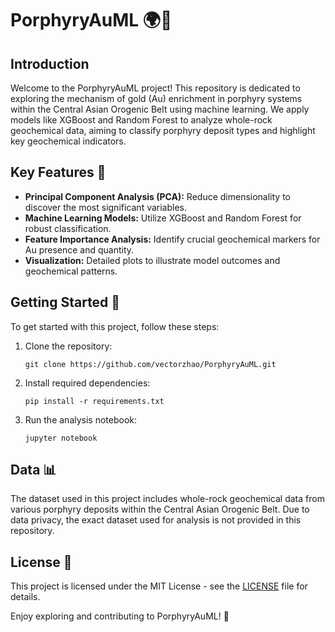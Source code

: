 # PorphyryAuML 🌍🔬

## Introduction
Welcome to the PorphyryAuML project! This repository is dedicated to exploring the mechanism of gold (Au) enrichment in porphyry systems within the Central Asian Orogenic Belt using machine learning. We apply models like XGBoost and Random Forest to analyze whole-rock geochemical data, aiming to classify porphyry deposit types and highlight key geochemical indicators.

## Key Features 🌟
- **Principal Component Analysis (PCA):** Reduce dimensionality to discover the most significant variables.
- **Machine Learning Models:** Utilize XGBoost and Random Forest for robust classification.
- **Feature Importance Analysis:** Identify crucial geochemical markers for Au presence and quantity.
- **Visualization:** Detailed plots to illustrate model outcomes and geochemical patterns.

## Getting Started 🚀
To get started with this project, follow these steps:
1. Clone the repository:
   ```
   git clone https://github.com/vectorzhao/PorphyryAuML.git
   ```
2. Install required dependencies:
   ```
   pip install -r requirements.txt
   ```
3. Run the analysis notebook:
   ```
   jupyter notebook
   ```

## Data 📊
The dataset used in this project includes whole-rock geochemical data from various porphyry deposits within the Central Asian Orogenic Belt. Due to data privacy, the exact dataset used for analysis is not provided in this repository.


## License 📜
This project is licensed under the MIT License - see the [LICENSE](LICENSE) file for details.


Enjoy exploring and contributing to PorphyryAuML! 🌟
